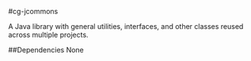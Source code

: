 #cg-jcommons

A Java library with general utilities, interfaces, and other classes reused across multiple projects.

##Dependencies
None

